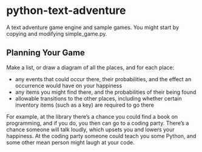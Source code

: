 # python-text-adventure
A text adventure game engine and sample games. You
might start by copying and modifying simple_game.py.

## Planning Your Game
Make a list, or draw a diagram of all the places, and
for each place:
- any events that could occur there, their probabilities, and
the effect an occurrence would have on your happiness
- any items you might find there, and the probabilities of their being found
- allowable transitions to the other places, including whether
certain inventory items (such as a key) are required to go there

For example, at the library there’s a chance you could 
find a book on programming, and if you do, you then can
go to a coding party. There’s a chance someone will talk
loudly, which upsets you and lowers your happiness.
At the coding party someone could teach you some Python, 
and some other mean person might laugh at your code.
